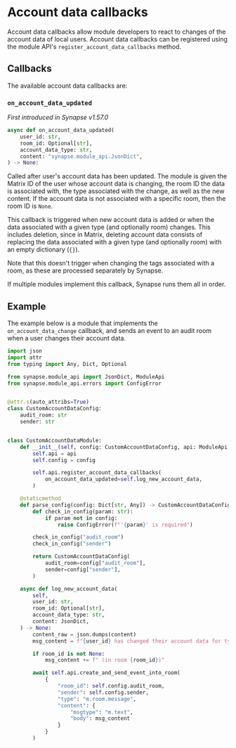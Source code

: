 # Account data callbacks

Account data callbacks allow module developers to react to changes of the account data
of local users. Account data callbacks can be registered using the module API's
`register_account_data_callbacks` method.

## Callbacks

The available account data callbacks are:

### `on_account_data_updated`

_First introduced in Synapse v1.57.0_

```python
async def on_account_data_updated(
    user_id: str,
    room_id: Optional[str],
    account_data_type: str,
    content: "synapse.module_api.JsonDict",
) -> None:
```

Called after user's account data has been updated. The module is given the
Matrix ID of the user whose account data is changing, the room ID the data is associated
with, the type associated with the change, as well as the new content. If the account
data is not associated with a specific room, then the room ID is `None`.

This callback is triggered when new account data is added or when the data associated with
a given type (and optionally room) changes. This includes deletion, since in Matrix,
deleting account data consists of replacing the data associated with a given type
(and optionally room) with an empty dictionary (`{}`).

Note that this doesn't trigger when changing the tags associated with a room, as these are
processed separately by Synapse.

If multiple modules implement this callback, Synapse runs them all in order.

## Example

The example below is a module that implements the `on_account_data_change` callback, and
sends an event to an audit room when a user changes their account data.

```python
import json
import attr
from typing import Any, Dict, Optional

from synapse.module_api import JsonDict, ModuleApi
from synapse.module_api.errors import ConfigError


@attr.s(auto_attribs=True)
class CustomAccountDataConfig:
    audit_room: str
    sender: str


class CustomAccountDataModule:
    def __init__(self, config: CustomAccountDataConfig, api: ModuleApi):
        self.api = api
        self.config = config

        self.api.register_account_data_callbacks(
            on_account_data_updated=self.log_new_account_data,
        )

    @staticmethod
    def parse_config(config: Dict[str, Any]) -> CustomAccountDataConfig:
        def check_in_config(param: str):
            if param not in config:
                raise ConfigError(f"'{param}' is required")

        check_in_config("audit_room")
        check_in_config("sender")

        return CustomAccountDataConfig(
            audit_room=config["audit_room"],
            sender=config["sender"],
        )

    async def log_new_account_data(
        self,
        user_id: str,
        room_id: Optional[str],
        account_data_type: str,
        content: JsonDict,
    ) -> None:
        content_raw = json.dumps(content)
        msg_content = f"{user_id} has changed their account data for type {account_data_type} to: {content_raw}"

        if room_id is not None:
            msg_content += f" (in room {room_id})"

        await self.api.create_and_send_event_into_room(
            {
                "room_id": self.config.audit_room,
                "sender": self.config.sender,
                "type": "m.room.message",
                "content": {
                    "msgtype": "m.text",
                    "body": msg_content
                }
            }
        )
```
